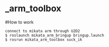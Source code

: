 # _arm_toolbox

#How to work
```
connect to mikata arm through U2D2
$ roslaunch mikata_arm_bringup bringup.launch
$ rosrun mikata_arm_toolbox suck_ik
```
